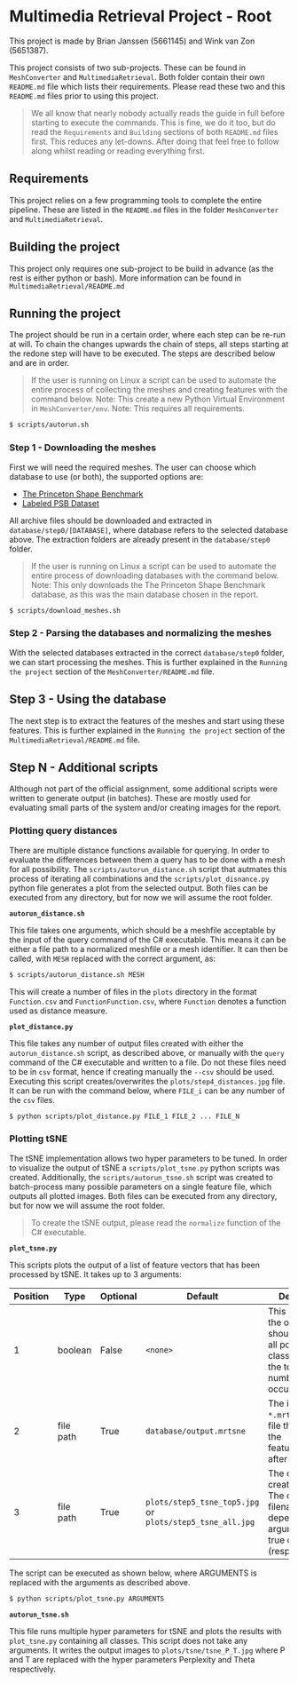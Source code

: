 # Multimedia Retrieval Project - Root
This project is made by Brian Janssen (5661145) and Wink van Zon (5651387). 

This project consists of two sub-projects. These can be found in `MeshConverter` and `MultimediaRetrieval`. Both folder contain their own `README.md` file which lists their requirements. Please read these two and this `README.md` files prior to using this project.

> We all know that nearly nobody actually reads the guide in full before starting to execute the commands. This is fine, we do it too, but do read the `Requirements` and `Building` sections of both `README.md` files first. This reduces any let-downs. After doing that feel free to follow along whilst reading or reading everything first.

## Requirements
This project relies on a few programming tools to complete the entire pipeline. These are listed in the `README.md` files in the folder `MeshConverter` and `MultimediaRetrieval`.

## Building the project
This project only requires one sub-project to be build in advance (as the rest is either python or bash). More information can be found in `MultimediaRetrieval/README.md`

## Running the project
The project should be run in a certain order, where each step can be re-run at will. To chain the changes upwards the chain of steps, all steps starting at the redone step will have to be executed. The steps are described below and are in order.

> If the user is running on Linux a script can be used to automate the entire process of collecting the meshes and creating features with the command below.
> Note: This create a new Python Virtual Environment in `MeshConverter/env`.
> Note: This requires all requirements.
```bash
$ scripts/autorun.sh
```

### Step 1 - Downloading the meshes
First we will need the required meshes. The user can choose which database to use (or both), the supported options are:
 - [The Princeton Shape Benchmark](https://shape.cs.princeton.edu/benchmark/)
 - [Labeled PSB Dataset](https://people.cs.umass.edu/~kalo/papers/LabelMeshes/)

All archive files should be downloaded and extracted in `database/step0/[DATABASE]`, where database refers to the selected database above. The extraction folders are already present in the `database/step0` folder. 

> If the user is running on Linux a script can be used to automate the entire process of downloading databases with the command below.
> Note: This only downloads the The Princeton Shape Benchmark database, as this was the main database chosen in the report.
```bash
$ scripts/download_meshes.sh
```

### Step 2 - Parsing the databases and normalizing the meshes
With the selected databases extracted in the correct `database/step0` folder, we can start processing the meshes. This is further explained in the `Running the project` section of the `MeshConverter/README.md` file.

## Step 3 - Using the database
The next step is to extract the features of the meshes and start using these features. This is further explained in the `Running the project` section of the `MultimediaRetrieval/README.md` file.

## Step N - Additional scripts
Although not part of the official assignment, some additional scripts were written to generate output (in batches). These are mostly used for evaluating small parts of the system and/or creating images for the report.

### Plotting query distances
There are multiple distance functions available for querying. In order to evaluate the differences between them a query has to be done with a mesh for all possibility. The `scripts/autorun_distance.sh` script that autmates this process of iterating all combinations and the `scripts/plot_disnance.py` python file generates a plot from the selected output. Both files can be executed from any directory, but for now we will assume the root folder.

**``autorun_distance.sh``**

This file takes one arguments, which should be a meshfile acceptable by the input of the query command of the C\# executable. This means it can be either a file path to a normalized meshfile or a mesh identifier. It can then be called, with `MESH` replaced with the correct argument, as:
```bash
$ scripts/autorun_distance.sh MESH
```

This will create a number of files in the `plots` directory in the format `Function.csv` and `FunctionFunction.csv`, where `Function` denotes a function used as distance measure.

**``plot_distance.py``**

This file takes any number of output files created with either the `autorun_distance.sh` script, as described above, or manually with the `query` command of the C\# executable and written to a file. Do not these files need to be in `csv` format, hence if creating manually the `--csv` should be used. Executing this script creates/overwrites the `plots/step4_distances.jpg` file. It can be run with the command below, where `FILE_i` can be any number of the `csv` files.

```bash
$ python scripts/plot_distance.py FILE_1 FILE_2 ... FILE_N
```

### Plotting tSNE
The tSNE implementation allows two hyper parameters to be tuned. In order to visualize the output of tSNE a `scripts/plot_tsne.py` python scripts was created. Additionally, the `scripts/autorun_tsne.sh` script was created to batch-process many possible parameters on a single feature file, which outputs all plotted images.
Both files can be executed from any directory, but for now we will assume the root folder.

> To create the tSNE output, please read the `normalize` function of the C\# executable.

**``plot_tsne.py``**

This scripts plots the output of a list of feature vectors that has been processed by tSNE. It takes up to 3 arguments:

Position | Type      | Optional | Default | Description
---------|-----------|----------|---------|------------
1        | boolean   | False    | `<none>` | This denotes if the output should contain all possible classes, or only the top 5 in number of occurances.
2        | file path | True     | `database/output.mrtsne` | The input `*.mrtsne` (csv) file that contains the featurevectors after tSNE.
3        | file path | True     | `plots/step5_tsne_top5.jpg` or `plots/step5_tsne_all.jpg` | The output file to create/overwrite. The default filename depends wether argument 1 was true or false (respectively).

The script can be executed as shown below, where ARGUMENTS is replaced with the arguments as described above.
```bash
$ python scripts/plot_tsne.py ARGUMENTS
```

**`autorun_tsne.sh`**

This file runs multiple hyper parameters for tSNE and plots the results with `plot_tsne.py` containing all classes. This script does not take any arguments. It writes the output images to `plots/tsne/tsne_P_T.jpg` where P and T are replaced with the hyper parameters Perplexity and Theta respectively.
